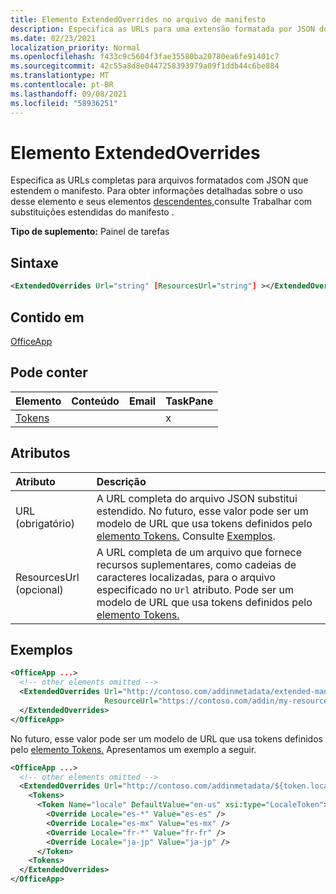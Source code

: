 ```yaml
---
title: Elemento ExtendedOverrides no arquivo de manifesto
description: Especifica as URLs para uma extensão formatada por JSON do manifesto.
ms.date: 02/23/2021
localization_priority: Normal
ms.openlocfilehash: f433c9c5604f3fae35580ba20780ea6fe91401c7
ms.sourcegitcommit: 42c55a8d8e0447258393979a09f1ddb44c6be884
ms.translationtype: MT
ms.contentlocale: pt-BR
ms.lasthandoff: 09/08/2021
ms.locfileid: "58936251"
---
```

# <a name="extendedoverrides-element"></a>Elemento ExtendedOverrides

Especifica as URLs completas para arquivos formatados com JSON que estendem o manifesto. Para obter informações detalhadas sobre o uso desse elemento e seus elementos [descendentes,](../../develop/extended-overrides.md)consulte Trabalhar com substituições estendidas do manifesto .

**Tipo de suplemento:** Painel de tarefas

## <a name="syntax"></a>Sintaxe

```XML
<ExtendedOverrides Url="string" [ResourcesUrl="string"] ></ExtendedOverrides>
```

## <a name="contained-in"></a>Contido em

[OfficeApp](officeapp.md)

## <a name="can-contain"></a>Pode conter

|Elemento|Conteúdo|Email|TaskPane|
|:-----|:-----|:-----|:-----|
|[Tokens](tokens.md)|||x|

## <a name="attributes"></a>Atributos

|Atributo|Descrição|
|:-----|:-----|
|URL (obrigatório)| A URL completa do arquivo JSON substitui estendido. No futuro, esse valor pode ser um modelo de URL que usa tokens definidos pelo [elemento Tokens.](tokens.md) Consulte [Exemplos](#examples).|
|ResourcesUrl (opcional) | A URL completa de um arquivo que fornece recursos suplementares, como cadeias de caracteres localizadas, para o arquivo especificado no `Url` atributo. Pode ser um modelo de URL que usa tokens definidos pelo [elemento Tokens.](tokens.md)|

## <a name="examples"></a>Exemplos

```XML
<OfficeApp ...>
  <!-- other elements omitted -->
  <ExtendedOverrides Url="http://contoso.com/addinmetadata/extended-manifest-overrides.json"
                     ResourceUrl="https://contoso.com/addin/my-resources.json">
  </ExtendedOverrides>
</OfficeApp>
```

No futuro, esse valor pode ser um modelo de URL que usa tokens definidos pelo [elemento Tokens.](tokens.md) Apresentamos um exemplo a seguir.

```XML
<OfficeApp ...>
  <!-- other elements omitted -->
  <ExtendedOverrides Url="http://contoso.com/addinmetadata/${token.locale}/extended-manifest-overrides.json">
    <Tokens>
      <Token Name="locale" DefaultValue="en-us" xsi:type="LocaleToken">
        <Override Locale="es-*" Value="es-es" />
        <Override Locale="es-mx" Value="es-mx" />
        <Override Locale="fr-*" Value="fr-fr" />
        <Override Locale="ja-jp" Value="ja-jp" />
      </Token>
    <Tokens>
  </ExtendedOverrides>
</OfficeApp>
```
